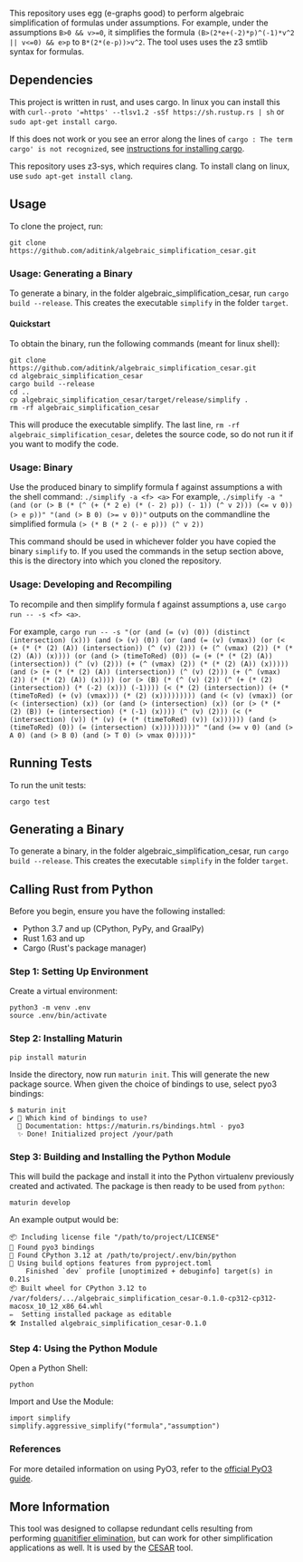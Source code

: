 This repository uses egg (e-graphs good) to perform algebraic simplification of formulas under assumptions.
For example, under the assumptions `B>0 && v>=0`, it simplifies the formula `(B>(2*e+(-2)*p)^(-1)*v^2 || v<=0) && e>p` to `B*(2*(e-p))>v^2`.
The tool uses uses the z3 smtlib syntax for formulas.

## Dependencies
This project is written in rust, and uses cargo. In linux you can install this with
`curl--proto '=https' --tlsv1.2 -sSf https://sh.rustup.rs | sh`
or
`sudo apt-get install cargo`.

If this does not work or you see an error along the lines of `cargo : The term cargo' is not recognized`, see [instructions for installing cargo](https://doc.rust-lang.org/cargo/getting-started/installation.html).

This repository uses z3-sys, which requires clang. To install clang on linux, use
`sudo apt-get install clang`.

## Usage
To clone the project, run:
```
git clone https://github.com/aditink/algebraic_simplification_cesar.git
```

### Usage: Generating a Binary
To generate a binary, in the folder algebraic_simplification_cesar, run
`cargo build --release`.
This creates the executable `simplify` in the folder `target`.

#### Quickstart
To obtain the binary, run the following commands (meant for linux shell):
```
git clone https://github.com/aditink/algebraic_simplification_cesar.git
cd algebraic_simplification_cesar
cargo build --release
cd ..
cp algebraic_simplification_cesar/target/release/simplify .
rm -rf algebraic_simplification_cesar
```
This will produce the executable simplify.
The last line, `rm -rf algebraic_simplification_cesar`, deletes the source code, so do not run it if you want to modify the code.

### Usage: Binary
Use the produced binary to simplify formula f against assumptions a with the shell command:
`./simplify -a <f> <a>`
For example,
`./simplify -a "(and (or (> B (* (^ (+ (* 2 e) (* (- 2) p)) (- 1)) (^ v 2))) (<= v 0)) (> e p))" "(and (> B 0) (>= v 0))"`
outputs on the commandline the simplified formula
`(> (* B (* 2 (- e p))) (^ v 2))`

This command should be used in whichever folder you have copied the binary `simplify` to.
If you used the commands in the setup section above, this is the directory into which you cloned the repository.

### Usage: Developing and Recompiling
To recompile and then simplify formula f against assumptions a, use
`cargo run -- -s <f> <a>`.

For example,
`cargo run -- -s "(or (and (= (v) (0)) (distinct (intersection) (x))) (and (> (v) (0)) (or (and (= (v) (vmax)) (or (< (+ (* (* (2) (A)) (intersection)) (^ (v) (2))) (+ (^ (vmax) (2)) (* (* (2) (A)) (x)))) (or (and (> (timeToRed) (0)) (= (+ (* (* (2) (A)) (intersection)) (^ (v) (2))) (+ (^ (vmax) (2)) (* (* (2) (A)) (x))))) (and (> (+ (* (* (2) (A)) (intersection)) (^ (v) (2))) (+ (^ (vmax) (2)) (* (* (2) (A)) (x)))) (or (> (B) (* (^ (v) (2)) (^ (+ (* (2) (intersection)) (* (-2) (x))) (-1)))) (< (* (2) (intersection)) (+ (* (timeToRed) (+ (v) (vmax))) (* (2) (x))))))))) (and (< (v) (vmax)) (or (< (intersection) (x)) (or (and (> (intersection) (x)) (or (> (* (* (2) (B)) (+ (intersection) (* (-1) (x)))) (^ (v) (2))) (< (* (intersection) (v)) (* (v) (+ (* (timeToRed) (v)) (x)))))) (and (> (timeToRed) (0)) (= (intersection) (x)))))))))" "(and (>= v 0) (and (> A 0) (and (> B 0) (and (> T 0) (> vmax 0)))))"`

## Running Tests
To run the unit tests:
```
cargo test
```

## Generating a Binary
To generate a binary, in the folder algebraic_simplification_cesar, run
`cargo build --release`.
This creates the executable `simplify` in the folder `target`.

## Calling Rust from Python
Before you begin, ensure you have the following installed:
- Python 3.7 and up (CPython, PyPy, and GraalPy)
- Rust 1.63 and up
- Cargo (Rust's package manager)

### Step 1: Setting Up Environment

Create a virtual environment:
```
python3 -m venv .env  
source .env/bin/activate
```
### Step 2: Installing Maturin
```
pip install maturin
```

Inside the directory, now run `maturin init`. This will generate the new package source. When given the choice of bindings to use, select pyo3 bindings:
```
$ maturin init
✔ 🤷 Which kind of bindings to use?
  📖 Documentation: https://maturin.rs/bindings.html · pyo3
  ✨ Done! Initialized project /your/path
```

### Step 3: Building and Installing the Python Module

This will build the package and install it into the Python virtualenv previously created and activated. The package is then ready to be used from `python`:
```
maturin develop
```

An example output would be:
```
📦 Including license file "/path/to/project/LICENSE"
🔗 Found pyo3 bindings
🐍 Found CPython 3.12 at /path/to/project/.env/bin/python
📡 Using build options features from pyproject.toml
    Finished `dev` profile [unoptimized + debuginfo] target(s) in 0.21s
📦 Built wheel for CPython 3.12 to /var/folders/.../algebraic_simplification_cesar-0.1.0-cp312-cp312-macosx_10_12_x86_64.whl
✏️  Setting installed package as editable
🛠 Installed algebraic_simplification_cesar-0.1.0
```

### Step 4: Using the Python Module

Open a Python Shell:
```
python
```
Import and Use the Module:
```
import simplify
simplify.aggressive_simplify("formula","assumption")
```

### References

For more detailed information on using PyO3, refer to the [official PyO3 guide](https://github.com/PyO3/pyo3).


## More Information
This tool was designed to collapse redundant cells resulting from performing [quanitifier elimination](https://reference.wolfram.com/language/ref/Resolve.html), but can work for other simplification applications as well. It is used by the [CESAR](https://arxiv.org/abs/2311.02833) tool.
